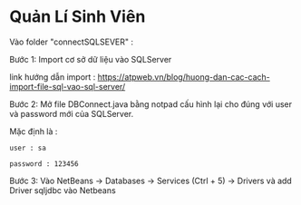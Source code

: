 # Quản Lí Sinh Viên

Vào folder "connectSQLSEVER" :

Bước 1: Import cơ sở dữ liệu vào SQLServer 

link hướng dẫn import : https://atpweb.vn/blog/huong-dan-cac-cach-import-file-sql-vao-sql-server/

Bước 2: Mở file DBConnect.java bằng notpad cấu hình lại cho đúng với user và password mới của SQLServer. 

Mặc định là : 
	
	user : sa
	
	password : 123456

Bước 3: Vào NetBeans -> Databases -> Services (Ctrl + 5) -> Drivers và add Driver sqljdbc vào Netbeans
